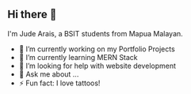 ## Hi there 👋

I'm Jude Arais, a BSIT students from Mapua Malayan.

- 🔭 I’m currently working on my Portfolio Projects
- 🌱 I’m currently learning MERN Stack
- 🤔 I’m looking for help with website development
- 💬 Ask me about ...
- ⚡ Fun fact: I love tattoos!
